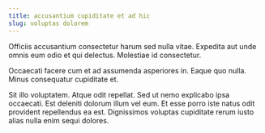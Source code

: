 ```yaml
---
title: accusantium cupiditate et ad hic
slug: voluptas dolorem
---
```


Officiis accusantium consectetur harum sed nulla vitae. Expedita aut unde omnis eum odio et qui delectus. Molestiae id consectetur.

Occaecati facere cum et ad assumenda asperiores in. Eaque quo nulla. Minus consequatur cupiditate et.

Sit illo voluptatem. Atque odit repellat. Sed ut nemo explicabo ipsa occaecati. Est deleniti dolorum illum vel eum. Et esse porro iste natus odit provident repellendus ea est. Dignissimos voluptas cupiditate rerum iusto alias nulla enim sequi dolores.
